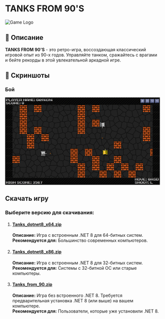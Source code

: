 # TANKS FROM 90'S

![Game Logo](Tanks_game/logo.ico)

## 📜 Описание

**TANKS FROM 90'S** - это ретро-игра, воссоздающая классический игровой опыт из 90-х годов. Управляйте танком, сражайтесь с врагами и бейте рекорды в этой увлекательной аркадной игре.

## 📸 Скриншоты

### Бой
![Screenshot 1](Screenshots/battle.png)

## Скачать игру
### Выберите версию для скачивания:

1. #### [Tanks_dotnet8_x64.zip](https://github.com/GenichiOniFy/TANKS_FROM_90S/releases/download/v1.0/Tanks_dotnet8_x64.zip)
   **Описание:** Игра с встроенным .NET 8 для 64-битных систем.  
   **Рекомендуется для:** Большинство современных компьютеров.  

2. #### [Tanks_dotnet8_x86.zip](https://github.com/GenichiOniFy/TANKS_FROM_90S/releases/download/v1.0/Tanks_dotnet8_x86.zip)
   **Описание:** Игра с встроенным .NET 8 для 32-битных систем.  
   **Рекомендуется для:** Системы с 32-битной ОС или старые компьютеры.  

3. #### [Tanks_from_90.zip](https://github.com/GenichiOniFy/TANKS_FROM_90S/releases/download/v1.0/Tanks_from_90.zip)
   **Описание:** Игра без встроенного .NET 8. Требуется предварительная установка .NET 8 (или выше) на вашем компьютере.  
   **Рекомендуется для:** Пользователи, которые уже установили .NET 8.

